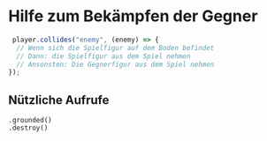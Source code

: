 # Hilfe zum Bekämpfen der Gegner

```javascript
 player.collides("enemy", (enemy) => {
  // Wenn sich die Spielfigur auf dem Boden befindet
  // Dann: die Spielfigur aus dem Spiel nehmen
  // Ansonsten: Die Gegnerfigur aus dem Spiel nehmen
});
```

## Nützliche Aufrufe

```
.grounded()
.destroy()
```